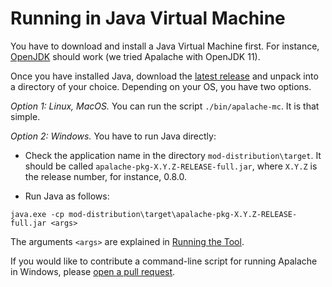 # Running in Java Virtual Machine

You have to download and install a Java Virtual Machine first. For instance,
[OpenJDK](https://openjdk.java.net/) should work (we tried Apalache with OpenJDK 11).

Once you have installed Java, download the [latest
release](https://github.com/informalsystems/apalache/releases) and unpack into
a directory of your choice. Depending on your OS, you have two options.

*Option 1: Linux, MacOS.* You can run the script `./bin/apalache-mc`. It is
that simple.

*Option 2: Windows.* You have to run Java directly:

  - Check the application name in the directory `mod-distribution\target`.
    It should be called `apalache-pkg-X.Y.Z-RELEASE-full.jar`, where `X.Y.Z`
    is the release number, for instance, 0.8.0.

  - Run Java as follows:

  ```
  java.exe -cp mod-distribution\target\apalache-pkg-X.Y.Z-RELEASE-full.jar <args>
  ```

  The arguments `<args>` are explained in [Running the Tool](../running.md).

If you would like to contribute a command-line script for running Apalache in
Windows, please [open a pull
request](https://github.com/informalsystems/apalache/blob/unstable/CONTRIBUTING.md#making-a-pull-request).
